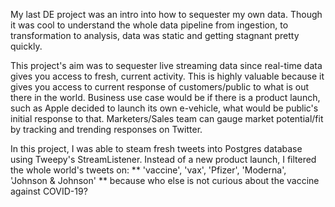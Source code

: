 My last DE project was an intro into how to sequester my own data. Though it was cool to understand the whole data pipeline from ingestion, to transformation to 
analysis, data was static and getting stagnant pretty quickly.

This project's aim was to sequester live streaming data since real-time data gives you access to fresh, current activity. This is highly valuable because it gives 
you access to current response of customers/public to what is out there in the world. Business use case would be if there is a product launch, such as Apple decided 
to launch its own e-vehicle, what would be public's initial response to that. Marketers/Sales team can gauge market potential/fit by tracking and trending responses
on Twitter. 

In this project, I was able to steam fresh tweets into Postgres database using Tweepy's StreamListener. Instead of a new product launch, I filtered the whole world's
tweets on: ** 'vaccine', 'vax', 'Pfizer', 'Moderna', 'Johnson & Johnson' ** because who else is not curious about the vaccine against COVID-19?
